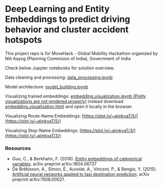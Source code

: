 # Deep Learning and Entity Embeddings to predict driving behavior and cluster accident hotspots

This project repo is for MoveHack - Global Mobility Hackathon organized by Niti Aayog (Planning Commision of India), Government of India

Check below Jupyter notebooks for solution overview.

Data cleaning and processing: [data_processing.ipynb](https://github.com/ajinkyaT/Deep_learning_Entity_Embeddings/blob/master/data_processing.ipynb)

Model architecture: [model_building.ipynb](https://github.com/ajinkyaT/Deep_learning_Entity_Embeddings/blob/master/model_building.ipynb)

Visualizing trained embeddings: [embedding_visualization.ipynb (Plotly visualizations are not rendered properly)](https://github.com/ajinkyaT/Deep_learning_Entity_Embeddings/blob/master/embedding_visualization.ipynb) instead download [embedding_visualization.html](https://github.com/ajinkyaT/Deep_learning_Entity_Embeddings/blob/master/embedding_visualization.html) and open it locally in the browser

Visualizing Route-Name Embeddings: [https://plot.ly/~ajinkyaT/5/](https://plot.ly/~ajinkyaT/5/)

Visualizing Stop-Name Embeddings: [https://plot.ly/~ajinkyaT/3/](https://plot.ly/~ajinkyaT/3/)

### Resources

- Guo, C., & Berkhahn, F. (2016). [Entity embeddings of categorical variables](https://arxiv.org/abs/1604.06737). arXiv preprint arXiv:1604.06737
- De Brébisson, A., Simon, É., Auvolat, A., Vincent, P., & Bengio, Y. (2015). [Artificial neural networks
applied to taxi destination prediction](https://arxiv.org/abs/1508.00021). arXiv preprint arXiv:1508.00021.
